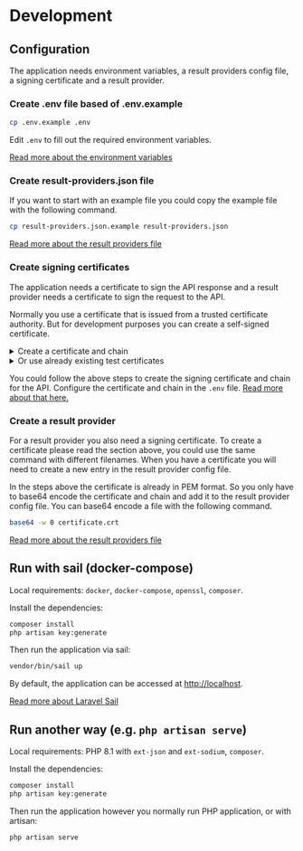 # Development

## Configuration
The application needs environment variables, a result providers config file, a signing certificate and a result provider.


### Create .env file based of .env.example
```sh
cp .env.example .env
```

Edit `.env` to fill out the required environment variables.

[Read more about the environment variables](environment-variables.md)

### Create result-providers.json file
If you want to start with an example file you could copy the example file with the following command.
```sh
cp result-providers.json.example result-providers.json
```

[Read more about the result providers file](result-providers.md)

### Create signing certificates
The application needs a certificate to sign the API response and a result provider needs a certificate to sign the request to the API. 

Normally you use a certificate that is issued from a trusted certificate authority. But for development purposes you can create a self-signed certificate.

<details>

<summary>Create a certificate and chain</summary>

1. Create a private key for the CA.
```sh
# replace `ca.key` with a filename for the specific CA private key.
openssl genrsa -out ca.key 2048
```

2. Create a certificate to use as a CA.
```sh
# replace `ca.key` with the key file you created in step 1.
# replace `ca.crt` with a filename for the specific CA certificate.
# replace the `Common Name` with a name for the CA.
openssl req -x509 -new -nodes -key ca.key -subj "/CN=dienst-testen.ca/C=NL/L=Den Haag" -days 10000 -out ca.crt
```

3. Create a CSR for a certificate to be signed by the CA.
```sh
# this will create a certificate signing request (CSR) and outputs a private key file and a CSR file.
# replace `certificate.key` with a filename for the new created private key.
# replace `certificate.csr` with a filename for the new created csr.
# replace the `Common Name` with a name for the certificate.
openssl req -nodes -newkey rsa:2048 -keyout certificate.key -out certificate.csr -subj "/C=NL/L=Den Haag/CN=dienst-testen-sign.test"
```

4. Sign the CSR with the CA.
```sh
# this will sign a certificate signing request (CSR) with a CA certificate and outputs a signed certificate.
# replace `certificate.csr` with the csr file you created in step 3.
# replace `ca.crt` with the crt file you created in step 2.
# replace `ca.key` with the key file you created in step 1.
# replace `certificate.crt` with a filename for the new created certificate.
openssl x509 -req -in certificate.csr -CA ca.crt -CAkey ca.key -CAcreateserial -out certificate.crt -days 10000
```

</details>

<details>

<summary>Or use already existing test certificates</summary>

We supplied multiple certificates to be used in the unit and feature tests. While developing, you could also use these certificates.

You find those certificates in the `tests/fixtures/certificates` directory.

</details>

You could follow the above steps to create the signing certificate and chain for the API. Configure the certificate and chain in the `.env` file. [Read more about that here.](environment-variables.md#api-response-signing) 

### Create a result provider

For a result provider you also need a signing certificate. To create a certificate please read the section above, you could use the same command with different filenames.
When you have a certificate you will need to create a new entry in the result provider config file.

In the steps above the certificate is already in PEM format. So you only have to base64 encode the certificate and chain and add it to the result provider config file.
You can base64 encode a file with the following command.

```sh
base64 -w 0 certificate.crt
```

[Read more about the result providers file](result-providers.md)

## Run with sail (docker-compose)

Local requirements: `docker`, `docker-compose`, `openssl`, `composer`.

Install the dependencies:

```sh
composer install
php artisan key:generate
```

Then run the application via sail:
```sh
vendor/bin/sail up
```

By default, the application can be accessed at [http://localhost](http://localhost).

[Read more about Laravel Sail](https://laravel.com/docs/sail)

## Run another way (e.g. `php artisan serve`)

Local requirements: PHP 8.1 with `ext-json` and `ext-sodium`, `composer`.

Install the dependencies:

```sh
composer install
php artisan key:generate
```

Then run the application however you normally run PHP application, or with artisan:

```
php artisan serve
```

